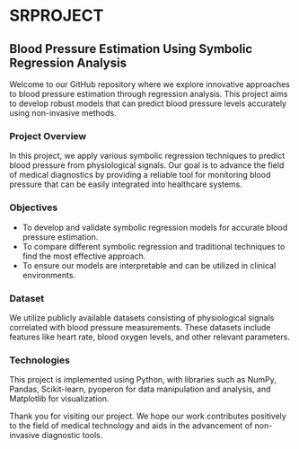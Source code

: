 # SRPROJECT


## Blood Pressure Estimation Using Symbolic Regression Analysis

Welcome to our GitHub repository where we explore innovative approaches to blood pressure estimation through regression analysis. This project aims to develop robust models that can predict blood pressure levels accurately using non-invasive methods.

### Project Overview
In this project, we apply various symbolic regression techniques to predict blood pressure from physiological signals. Our goal is to advance the field of medical diagnostics by providing a reliable tool for monitoring blood pressure that can be easily integrated into healthcare systems.

### Objectives
- To develop and validate symbolic regression models for accurate blood pressure estimation.
- To compare different symbolic regression and traditional techniques to find the most effective approach.
- To ensure our models are interpretable and can be utilized in clinical environments.

### Dataset
We utilize publicly available datasets consisting of physiological signals correlated with blood pressure measurements. These datasets include features like heart rate, blood oxygen levels, and other relevant parameters.

### Technologies
This project is implemented using Python, with libraries such as NumPy, Pandas, Scikit-learn, pyoperon for data manipulation and analysis, and Matplotlib for visualization.


Thank you for visiting our project. We hope our work contributes positively to the field of medical technology and aids in the advancement of non-invasive diagnostic tools.
